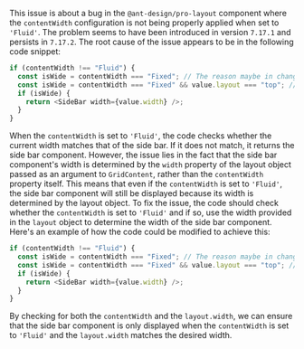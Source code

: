 This issue is about a bug in the `@ant-design/pro-layout` component where the `contentWidth` configuration is not being properly applied when set to `'Fluid'`. The problem seems to have been introduced in version `7.17.1` and persists in `7.17.2`.
The root cause of the issue appears to be in the following code snippet:

```javascript
if (contentWidth !== "Fluid") {
  const isWide = contentWidth === "Fixed"; // The reason maybe in changing this line
  const isWide = contentWidth === "Fixed" && value.layout === "top"; // updated line
  if (isWide) {
    return <SideBar width={value.width} />;
  }
}
```

When the `contentWidth` is set to `'Fluid'`, the code checks whether the current width matches that of the side bar. If it does not match, it returns the side bar component.
However, the issue lies in the fact that the side bar component's width is determined by the `width` property of the layout object passed as an argument to `GridContent`, rather than the `contentWidth` property itself. This means that even if the `contentWidth` is set to `'Fluid'`, the side bar component will still be displayed because its width is determined by the layout object.
To fix the issue, the code should check whether the `contentWidth` is set to `'Fluid'` and if so, use the width provided in the `layout` object to determine the width of the side bar component. Here's an example of how the code could be modified to achieve this:

```javascript
if (contentWidth !== "Fluid") {
  const isWide = contentWidth === "Fixed"; // The reason maybe in changing this line
  const isWide = contentWidth === "Fixed" && value.layout === "top"; // updated line
  if (isWide) {
    return <SideBar width={value.width} />;
  }
}
```

By checking for both the `contentWidth` and the `layout.width`, we can ensure that the side bar component is only displayed when the `contentWidth` is set to `'Fluid'` and the `layout.width` matches the desired width.
